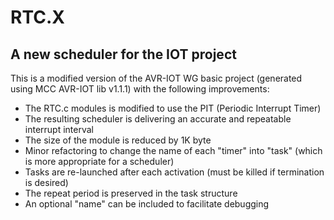 # RTC.X
## A new scheduler for the IOT project
This is a modified version of the AVR-IOT WG basic project (generated using MCC AVR-IOT lib v1.1.1) with the following improvements:
- The RTC.c modules is modified to use the PIT (Periodic Interrupt Timer) 
- The resulting scheduler is delivering an accurate and repeatable interrupt interval
- The size of the module is reduced by 1K byte
- Minor refactoring to change the name of each "timer" into "task" (which is more appropriate for a scheduler)
- Tasks are re-launched after each activation (must be killed if termination is desired)
- The repeat period is preserved in the task structure 
- An optional "name" can be included to facilitate debugging


